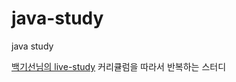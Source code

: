 # java-study
java study 

[백기선님의 live-study](https://github.com/whiteship/live-study/) 커리큘럼을 따라서 반복하는 스터디

